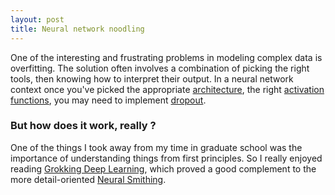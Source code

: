 ```yaml
---
layout: post
title: Neural network noodling
---
```


One of the interesting and frustrating problems in modeling complex data is overfitting. The solution often involves a combination of picking the right tools, then knowing how to interpret their output.  In a neural network context once you've picked the appropriate [architecture](https://towardsdatascience.com/the-mostly-complete-chart-of-neural-networks-explained-3fb6f2367464), the right [activation functions](https://missinglink.ai/guides/neural-network-concepts/7-types-neural-network-activation-functions-right/), you may need to implement [dropout](http://jmlr.org/papers/v15/srivastava14a.html).

### But how does it work, really ?

One of the things I took away from my time in graduate school was the importance of understanding things from first principles. So I really enjoyed reading [Grokking Deep Learning](https://www.manning.com/books/grokking-deep-learning), which proved a good complement to the more detail-oriented [Neural Smithing](https://mitpress.mit.edu/books/neural-smithing).
